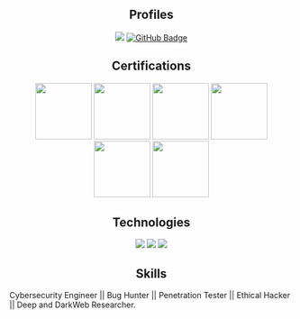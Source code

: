<h2 align="center">Profiles</h2>
<p align="center">
<a href="https://www.linkedin.com/in/Atmaj-Khatavkar/"><img src="https://img.shields.io/badge/LinkedIn-0077B5?style=for-the-badge&logo=linkedin&logoColor=white"></a>
  <a href="https://github.com/atmajkhatavkar404">
    <img src="https://img.shields.io/badge/GitHub-black?style=for-the-badge&logo=github&logoColor=white" alt="GitHub Badge"/>
  </a>
</a>
<h2 align="center">Certifications</h2>
<p align="center">
<a href="https://www.credly.com/badges/5e9f1046-98bb-4025-b26e-504709614d35"><img src="https://images.credly.com/size/340x340/images/242902b5-f527-42ad-865e-977c9e1b5b58/image.png" width="100" height="100"></a>
<a href="https://www.credly.com/badges/2893260e-124c-4a40-ac1b-cf0d91777ad5"><img src="https://images.credly.com/size/340x340/images/f9f3c533-9b5a-47eb-8a3e-5734663116c0/image.png" width="100" height="100"></a>
<a href="https://www.credly.com/badges/2ab584a6-c2c0-40e5-8578-7a5664047b02"><img src="https://images.credly.com/size/340x340/images/22a0ece5-ff05-4594-8320-25e55e9ae203/image.png" width="100" height="100"></a>
<a href="https://www.credly.com/badges/e8ec578f-f6d1-4292-80a5-de80f8f59ba0"><img src="https://images.credly.com/size/340x340/images/50b96632-6cbb-40b7-ac0e-b83f49ff7f94/image.png" width="100" height="100"></a>
<a href="https://www.credly.com/badges/3606befd-90a6-421a-ae84-de33b55bbf29"><img src="https://images.credly.com/images/af8c6b4e-fc31-47c4-8dcb-eb7a2065dc5b/I2CS__1_.png" width="100" height="100"></a>
<a href="https://www.credly.com/badges/4aadd9b1-83f0-4ac6-a293-dcc25c1bd8d2"><img src="https://images.credly.com/size/340x340/images/5d5ac32b-d239-42b8-9665-8a921dc3ab47/image.png" width="100" height="100"></a>

<h2 align="center">Technologies</h2>
<p align="center">

  <img src="https://img.shields.io/static/v1?label=&message=LINUX&color=111111&style=for-the-badge&logo=linux"/>
 <img src="https://img.shields.io/badge/Kali-05122A?style=flat?&logo=kalilinux&logoColor=557C94"/>
 <img src="https://img.shields.io/badge/Ubuntu-05122A?style=flat&logo=ubuntu&logoColor=E95420"/>

<h2 align="center">Skills</h2>
Cybersecurity Engineer || Bug Hunter || Penetration Tester || Ethical Hacker || Deep and DarkWeb Researcher.
